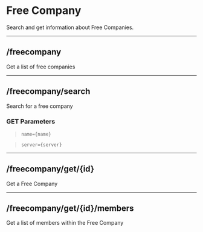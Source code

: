 # Free Company

Search and get information about Free Companies.

---

## /freecompany

Get a list of free companies

---

## /freecompany/search

Search for a free company

### GET Parameters

> `name={name}`

> `server={server}`

---

## /freecompany/get/{id}

Get a Free Company

---

## /freecompany/get/{id}/members

Get a list of members within the Free Company
